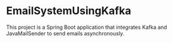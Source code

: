 # EmailSystemUsingKafka
This project is a Spring Boot application that integrates Kafka and JavaMailSender to send emails asynchronously.
